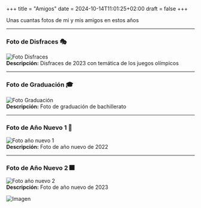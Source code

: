 +++
title = "Amigos"
date = 2024-10-14T11:01:25+02:00
draft = false
+++

Unas cuantas fotos de mi y mis amigos en estos años

---

### Foto de Disfraces 🎭

![Foto Disfraces](img/1.jpg)  
**Descripción:** Disfraces de 2023 con temática de los juegos olímpicos

---

### Foto de Graduación 🎓

![Foto Graduación](/img/2.jpg)  
**Descripción:** Foto de graduación de bachillerato

---

### Foto de Año Nuevo 1 🎇

![Foto año nuevo 1](/img/4.jpg)  
**Descripción:** Foto de año nuevo de 2022

---

### Foto de Año Nuevo 2 🎆

![Foto año nuevo 2](/img/3.jpg)  
**Descripción:** Foto de año nuevo de 2023

![Imagen](https://a.storyblok.com/f/178900/1200x675/ccb1d579ba/rezero-s3-base-assets-16x9.png)
